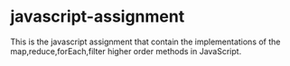 # javascript-assignment
This is the javascript assignment that contain the implementations of the map,reduce,forEach,filter higher order methods in JavaScript.
